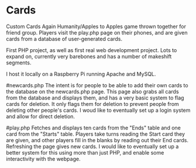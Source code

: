 # Cards
Custom Cards Again Humanity/Apples to Apples game thrown together for friend group.
Players visit the play.php page on their phones, and are given cards from a database of user-generated cards. 


First PHP project, as well as first real web development project. 
Lots to expand on, currently very barebones and has a number of makeshift segments. 

I host it locally on a Raspberry Pi running Apache and MySQL. 

#newcards.php
The intent is for people to be able to add their own cards to the database on the newcards.php page.
This page also grabs all cards from the database and displays them, and has a very basic system to flag cards for deletion. 
It only flags them for deletion to prevent people from deleting other people's cards. 
I woud like to eventually set up a login system and allow for direct deletion. 

#play.php
Fetches and displays ten cards from the "Ends" table and one card from the "Starts" table. 
Players take turns reading the Start card they are given, and other players fill in the blanks by reading out their End cards. 
Refreshing the page gives new cards. 
I would like to eventually set up a better system for this using more than just PHP, and enable some interactivity with the webpage.
